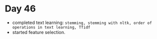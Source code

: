# Day 46
* completed text learning: `stemming, stemming with nltk, order of operations in text learning, Tfidf`
* started feature selection.
